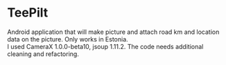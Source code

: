 # TeePilt
Android application that will make picture and attach road km and location data on the picture. Only works in Estonia.
<br>I used CameraX 1.0.0-beta10, jsoup 1.11.2.
The code needs additional cleaning and refactoring.
